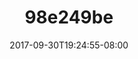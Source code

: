 ---
title: 98e249be
date: 2017-09-30T19:24:55-08:00
draft: false
location: Washington
img_url: https://d17enza3bfujl8.cloudfront.net/98e249be.jpg
original_fn: ""
tags:
- Washington
- Julian
- James
- portraits

---